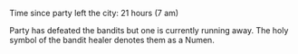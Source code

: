 Time since party left the city: 21 hours (7 am)

Party has defeated the bandits but one is currently running away.
The holy symbol of the bandit healer denotes them as a Numen.